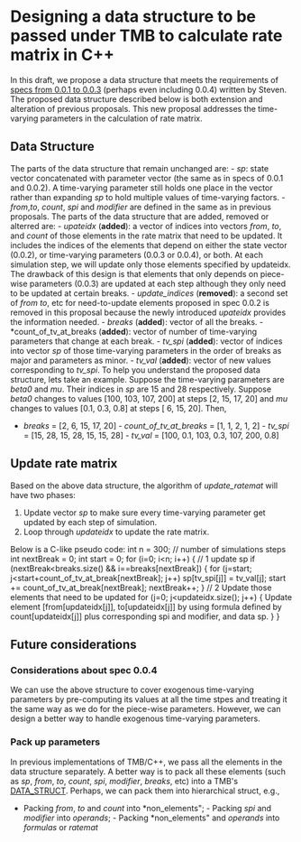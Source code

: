 # Designing a data structure to be passed under TMB to calculate rate matrix in C++
 In this draft, we propose a data structure that meets the requirements of [specs from 
 0.0.1 to 0.0.3](https://canmod.net/misc/flex_specs) (perhaps even including 0.0.4) 
 written by Steven. The proposed data structure described below is both extension and 
 alteration of previous proposals. This new proposal addresses the time-varying parameters 
 in the calculation of rate matrix.
 
 ## Data Structure
The parts of the data structure that remain unchanged are: - *sp*: state vector 
 concatenated with parameter vector (the same as in specs of 0.0.1 and 0.0.2). A 
 time-varying parameter still holds one place in the vector rather than expanding *sp* to 
 hold multiple values of time-varying factors. - *from*,*to*, *count*, *spi* and 
 *modifier* are defined in the same as in previous proposals.
The parts of the data structure that are added, removed or alterred are: - *upateidx* 
 (**added**): a vector of indices into vectors *from*, *to*, and *count* of those elements 
 in the rate matrix that need to be updated. It includes the indices of the elements that 
 depend on either the state vector (0.0.2), or time-varying parameters (0.0.3 or 0.0.4), 
 or both. At each simulation step, we will update only those elements specified by 
 updateidx. The drawback of this design is that elements that only depends on piece-wise 
 parameters (0.0.3) are updated at each step although they only need to be updated at 
 certain breaks. - *update_indices* (**removed**): a second set of *from* *to*, etc for 
 need-to-update elements proposed in spec 0.0.2 is removed in this proposal because the 
 newly introduced *upateidx* provides the information needed. - *breaks* (**added**): 
 vector of all the breaks. - *count_of_tv_at_breaks (**added**): vector of number of 
 time-varying parameters that change at each break. - *tv_spi* (**added**): vector of 
 indices into vector *sp* of those time-varying parameters in the order of breaks as major 
 and parameters as minor. - *tv_val* (**added**): vector of new values corresponding to 
 *tv_spi*.
To help you understand the proposed data structure, lets take an example. Suppose the 
time-varying parameters are *beta0* and *mu*. Their indices in *sp* are 15 and 28 
respectively. Suppose *beta0* changes to values [100, 103, 107, 200] at steps [2, 15, 17, 
20] and *mu* changes to values [0.1, 0.3, 0.8] at steps [ 6, 15, 20]. Then,
 - *breaks* = [2, 6, 15, 17, 20] - *count_of_tv_at_breaks* = [1, 1, 2, 1, 2] - *tv_spi* = 
 [15, 28, 15, 28, 15, 15, 28] - *tv_val* = [100, 0.1, 103, 0.3, 107, 200, 0.8]
## Update rate matrix
Based on the above data structure, the algorithm of *update_ratemat* will have two phases: 
 1. Update vector *sp* to make sure every time-varying parameter get updated by each step 
 of simulation. 
 2. Loop through *updateidx* to update the rate matrix.

Below is a C-like pseudo code: int n = 300; // number of simulations steps int nextBreak = 
    0; int start = 0; for (i=0; i<n; i++) {
        // 1 update sp
        if (nextBreak<breaks.size() && i==breaks[nextBreak]) { for (j=start; 
            j<start+count_of_tv_at_break[nextBreak]; j++)
                sp[tv_spi[j]] = tv_val[j]; start += count_of_tv_at_break[nextBreak]; 
            nextBreak++;
        }
        // 2 Update those elements that need to be updated
        for (j=0; j<updateidx.size(); j++) { Update element [from[updateidx[j]], 
            to[updateidx[j]] by using formula defined by count[updateidx[j]] plus 
            corresponding spi and modifier, and data sp.
        }
    }
## Future considerations
### Considerations about spec 0.0.4
We can use the above structure to cover exogenous time-varying parameters by pre-computing 
its values at all the time stpes and treating it the same way as we do for the piece-wise 
parameters. However, we can design a better way to handle exogenous time-varying 
parameters.
### Pack up parameters
In previous implementations of TMB/C++, we pass all the elements in the data structure 
separately. A better way is to pack all these elements (such as *sp*, *from*, *to*, 
*count*, *spi*, *modifier*, *breaks*, etc) into a TMB's 
[DATA_STRUCT](https://kaskr.github.io/adcomp/group__macros.html#gaf9885566da0d248c1a4b4d7a0eeafcd2). 
Perhaps, we can pack them into hierarchical struct, e.g.,
 - Packing *from*, *to* and *count* into *non_elements"; - Packing *spi* and *modifier* 
 into *operands*; - Packing *non_elements" and *operands* into *formulas* or *ratemat*

